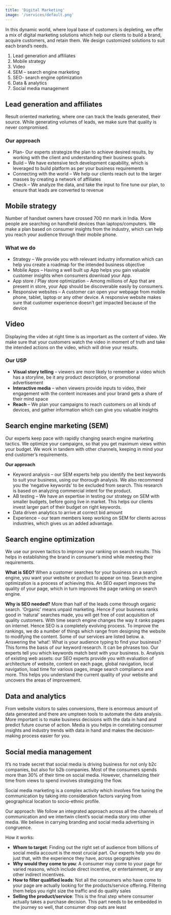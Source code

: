 ```yaml
---
title: 'Digital Marketing'
image: '/services/default.png'
---
```

In this dynamic world, where loyal base of customers is depleting, we offer a mix of digital marketing solutions which help our clients to build a brand, acquire customers, and retain them. We design customized solutions to suit each brand’s needs.

1.	Lead generation and affiliates
2.	Mobile strategy
3.	Video
4.	SEM – search engine marketing
5.	SEO- search engine optimization
6.	Data & analytics
7.	Social media management

## Lead generation and affiliates
Result oriented marketing, where one can track the leads generated, their source. While generating volumes of leads, we make sure that quality is never compromised.

### Our approach
-	Plan- Our experts strategize the plan to achieve desired results, by working with the client and understanding their business goals
-	Build – We have extensive tech development capability, which is leveraged to build platform as per your business requirements
-	Connecting with the world – We help our clients reach out to the larger masses by creating a network of affiliates
-	Check – We analyze the data, and take the input to fine tune our plan, to ensure that leads are converted to revenue

## Mobile strategy
Number of handset owners have crossed 700 mn mark in India. More people are searching on handheld devices than laptops/computers. We make a plan based on consumer insights from the industry, which can help you reach your audience through their mobile phone.

### What we do
-	Strategy – We provide you with relevant industry information which can help you create a roadmap for the intended business objective
-	Mobile Apps – Having a well built up App helps you gain valuable customer insights when consumers download your App.
-	App store / Play store optimization – Among millions of App that are present in store, your App should be discoverable easily by consumers.
-	Responsive websites – A customer can open your webpage from mobile phone, tablet, laptop or any other device. A responsive website makes sure that customer experience doesn’t get impacted because of the device


## Video
Displaying the video at right time is as important as the content of video. We make sure that your customers watch the video in moment of truth and take the intended actions on the video, which will drive your results.

### Our USP
- **Visual story telling** – viewers are more likely to remember a video which has a storyline, be it any product description, or promotional advertisement
- **Interactive media** – when viewers provide inputs to video, their engagement with the content increases and your brand gets a share of their mind space
- **Reach** – We plan your campaigns to reach customers on all kinds of devices, and gather information which can give you valuable insights

## Search engine marketing (SEM)
Our experts keep pace with rapidly changing search engine marketing tactics. We optimize your campaigns, so that you get maximum views within your budget. We work in tandem with other channels, keeping in mind your end customer’s requirements.

**Our approach**
-	Keyword analysis – our SEM experts help you identify the best keywords to suit your business, using our thorough analysis. We also recommend you the ‘negative keywords’ to be excluded from search. This research is based on analyzing commercial intent for the product.
-	AB testing – We have an expertise in testing our strategy on SEM with smaller budgets, before going live in market. This helps our clients invest larger part of their budget on right keywords.
-	Data driven analytics to arrive at correct bid amount
-	Experience – our team members keep working on SEM for clients across industries, which gives us an added advantage.

## Search engine optimization
We use our proven tactics to improve your ranking on search results. This helps in establishing the brand in consumer’s mind while meeting their requirements.

**What is SEO?**
When a customer searches for your business on a search engine, you want your website or product to appear on top. Search engine optimization is a process of achieving this. An SEO expert improves the quality of your page, which in turn improves the page ranking on search engine.


**Why is SEO needed?**
More than half of the leads come through organic search. ‘Organic’ means unpaid marketing. Hence if your business ranks good in ‘natural’ searches made, you will get free of cost acquisition of quality customers.
With time search engine changes the way it ranks pages on internet. Hence SEO is a completely evolving process. To improve the rankings, we do a number of things which range from designing the website to modifying the content. Some of our services are listed below.
a.	Answering the ‘what’: What is your audience typing to find your business? This forms the basis of our keyword research. It can be phrases too. Our experts tell you which keywords match best with your business.
b.	Analysis of existing web assets: our SEO experts provide you with evaluation of architecture of website, content on each page, global navigation, local navigation, load time for various pages, image search compliance and more. This helps you understand the current quality of your website and uncovers the areas of improvement.  

## Data and analytics

From website visitors to sales conversions, there is enormous amount of data generated and there are umpteen tools to automate the data analysis. 
More important is to make business decisions with the data in hand and predict future course of action. Media is you helps in correlating consumer insights and industry trends with data in hand and makes the decision-making process easier for you.

## Social media management

It’s no trade secret that social media is driving business for not only b2c companies, but also for b2b companies. Most of the consumers spends more than 30% of their time on social media. However, channelizing their time from views to spend involves strategizing the flow.

Social media marketing is a complex activity which involves fine tuning the communication by taking into consideration factors varying from geographical location to socio-ethnic profile. 

Our approach: We follow an integrated approach across all the channels of communication and we intertwin client’s social media story into other media. We believe in carrying branding and social media advertising in congruence.

How it works:
- **Whom to target**: Finding out the right set of audience from billions of social media account is the most crucial part. Our experts help you do just that, with the experience they have, across geographies
- **Why would they come to you**: A consumer may come to your page for varied reasons, which include direct incentive, or entertainment, or any other indirect incentives.
- **How to filter qualified leads**: Not all the consumers who have come to your page are actually looking for the products/service offering. Filtering them helps you right size the traffic and do quality sales
- **Selling the product/service**: This is the final step where consumer actually takes a purchase decision. This part needs to be embedded in the journey so well, that consumer drop outs are least
